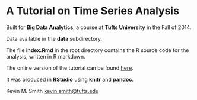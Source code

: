 A Tutorial on Time Series Analysis
=======

Built for __Big Data Analytics__, a course at __Tufts University__ in the Fall of 2014.

Data available in the __data__ subdirectory. 

The file __index.Rmd__ in the root directory contains the R source code for the analysis, written in R markdown.

The online version of the tutorial can be found [here](http://kevin-m-smith.github.io/BDA2014/TimeSeriesAnalysis/). 

It was produced in __RStudio__ using __knitr__ and __pandoc__. 

Kevin M. Smith
kevin.smith@tufts.edu
